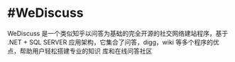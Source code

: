 #WeDiscuss
=========
WeDiscuss 是一个类似知乎以问答为基础的完全开源的社交网络建站程序，基于 .NET + SQL SERVER 应用架构，它集合了问答，digg，wiki 等多个程序的优点，帮助用户轻松搭建专业的知识 库和在线问答社区
